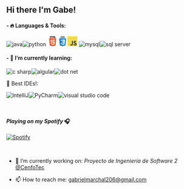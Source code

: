 ## Hi there I'm **Gabe**!



#### - 🔥 Languages & Tools:

<img alt="java" width="26px" height="26px" src="https://upload-icon.s3.us-east-2.amazonaws.com/uploads/icons/png/378554371540553613-512.png"><img alt="python" width="29px" height="26px" src="https://cdn.icon-icons.com/icons2/1508/PNG/512/python_104451.png">
<img alt="html" width="26px" height="26px" src="https://raw.githubusercontent.com/github/explore/80688e429a7d4ef2fca1e82350fe8e3517d3494d/topics/html/html.png"><img alt="css" width="26px" height="26px" src="https://raw.githubusercontent.com/github/explore/80688e429a7d4ef2fca1e82350fe8e3517d3494d/topics/css/css.png"><img alt="javascript" width="26px" height="26px" src="https://raw.githubusercontent.com/github/explore/80688e429a7d4ef2fca1e82350fe8e3517d3494d/topics/javascript/javascript.png">
<img alt="mysql" width="40px" height="40px" src="https://cdn.worldvectorlogo.com/logos/mysql.svg"><img alt="sql server" width="40px" height="40px" src="https://cdn.worldvectorlogo.com/logos/microsoft-sql-server.svg">



#### - 🌱 I’m currently learning:

<img alt="c sharp" width="26px" height="27px" src="https://seeklogo.com/images/C/c-sharp-c-logo-02F17714BA-seeklogo.com.png"><img alt="algular" width="26px" height="26px" src= "https://cdn.worldvectorlogo.com/logos/angular-icon-1.svg"><img alt="dot net" width="26px" height="26px" src= "https://cdn.iconscout.com/icon/free/png-512/microsoft-dot-net-1-1175179.png">

🤖 Best IDEs!:

<img alt="IntelliJ" width="40px" height="40px" src="https://upload.wikimedia.org/wikipedia/commons/thumb/d/d5/IntelliJ_IDEA_Logo.svg/480px-IntelliJ_IDEA_Logo.svg.png"><img alt="PyCharm" width="40px" height="40px" src="https://blog.jetbrains.com/wp-content/uploads/2015/12/pycharm-PyCharm_400x400_Twitter_logo_white.png"><img alt="visual studio code" width="40px" height="40px" src="https://seeklogo.com/images/V/visual-studio-code-logo-284BC24C39-seeklogo.com.png">

<br>

#### *Playing on my Spotify* 🎧
[![Spotify](https://novatorem-git-master.gabriel-marchal.vercel.app/api/spotify)](https://open.spotify.com/user/pajn42g13k7euvzbrcc4mmfzz)


<br>

- 🔭 I’m currently working on: 
    _*Proyecto de Ingeniería de Software 2*_  [@CenfoTec](https://www.ucenfotec.ac.cr/)

- 📫 How to reach me: gabrielmarchal206@gmail.com
    
<br>


